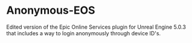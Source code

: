 # Anonymous-EOS
Edited version of the Epic Online Services plugin for Unreal Engine 5.0.3 that includes a way to login anonymously through device ID's.
